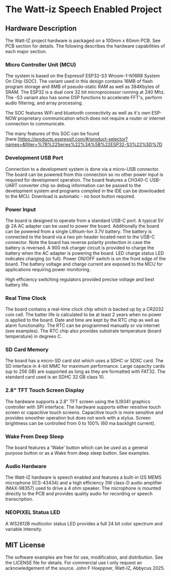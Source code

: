 # The Watt-iz Speech Enabled Project

## Hardware Description
The Watt-IZ project hardware is packaged on a 100mm x 60mm PCB. See PCB section for details. The
folowing describes the hardware capabilities of each major section.

### Micro Controller Unit (MCU) 
The system is based on the Expressif ESP32-S3 Wroom-1-N16R8 System On Chip (SOC). The variant used in this
design contains 16MB of flash program storage and 8MB of pseudo-static RAM as well as 384Kbytes of SRAM. 
The ESP32 is a dual core 32 bit microprocessor running at 240 Mhz. The -S3 variant also has some DSP functions to
accelerate FFT's, perform audio filtering, and array processing.

The SOC features WiFi and bluetooth connectivity as well as it's own ESP-NOW proprietary communication which does 
not require a router or internet connection to communicate.

The many features of this SOC can be found [here:]https://products.espressif.com/#/product-selector?names=&filter=%7B%22Series%22%3A%5B%22ESP32-S3%22%5D%7D

### Development USB Port
Connection to a development system is done via a micro-USB connector. The board can be powered from this connection
so no other power input is required for development operation.
The board features a CH340-C USB-UART converter chip so debug information can be passed to the development system and
programs compiled in the IDE can be downloaded to the MCU. Download is automatic - no boot button required.

### Power Input
The board is designed to operate from a standard USB-C port. A typical 5V @ 2A AC adapter can be used to power the board.
Additionally the board can be powered from a single Lithium-Ion 3.7V battery. The battery is connected to the board via
a two pin header located next to the USB-C connector. Note the board has reverse polarity protection in case the battery 
is reversed.
A 900 mA charger circuit is provided to charge the battery when the AC adapter is powering the board. LED charge status 
LED indicates charging (or full). Power ON/OFF switch is on the front edge of the board.
The battery voltage and charge current are exposed to the MCU for applications requiring power monitoring.

High efficiency switching regulators provided precise voltage and best battery life.

### Real Time Clock 
The board contains a real-time clock chip which is backed up by a CR2032 coin cell. The batter life is calculated to be 
at least 2 years when no power is applied to the board.
Date and time are kept by the RTC chip as well as alarm functionality. The RTC can be programmed manually or via internet 
(see examples).
The RTC chip also provides substrate temperature (board temperature) in degrees C.

### SD Card Memory
The board has a micro-SD card slot which uses a SDHC or SDXC card. The SD interface in 4-bit MMC for maximum performance. 
Large capacity cards (up to 256 GB) are supported as long as they are formatted with FAT32. The standard card used is an
SDHC 32 GB class 10. 

### 2.8" TFT Touch Screen Display
The hardware supports a 2.8" TFT screen using the ILI9341 graphics controller with SPI interface.
The hardware supports either resistive touch screen or capacitive touch screens. Capacitive touch is more sensitive 
and provides smoother operation but does not work with a stylus. 
Screen brightness can be controlled from 0 to 100% (60 ma backlight current).

### Wake From Deep Sleep
The board features a 'Wake' button which can be used as a general purpose button or as a Wake from deep sleep button.
See examples.

### Audio Hardware 
The Watt-IZ hardware is speech enabled and features a built-in I2S MEMS microphone (ICS-43434) and a high efficiency 3W class-D 
audio amplifier (MAX-98357) used to drive a 4 ohm speaker. 
The microphone is mounted directly to the PCB and provides quality audio for recording or speech transcription. 

### NEOPIXEL Status LED
A WS2812B multicolor status LED provides a full 24 bit color spectrum and variable intensity.

## MIT License
The software examples are free for use, modification, and distribution. See the LICENSE file for details. For commercial use
I only request an acknowledgement of the source. John F Hoeppner, Watt-IZ, Abbycus 2025.
